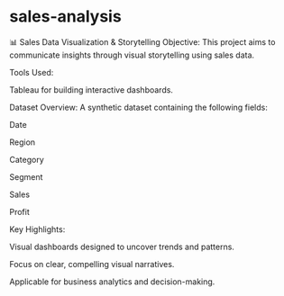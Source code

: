 # sales-analysis
📊 Sales Data Visualization & Storytelling
Objective:
This project aims to communicate insights through visual storytelling using sales data.

Tools Used:

Tableau for building interactive dashboards.

Dataset Overview:
A synthetic dataset containing the following fields:

Date

Region

Category

Segment

Sales

Profit

Key Highlights:

Visual dashboards designed to uncover trends and patterns.

Focus on clear, compelling visual narratives.

Applicable for business analytics and decision-making.
